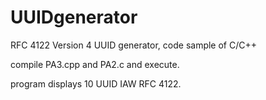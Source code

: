 UUIDgenerator
=============

RFC 4122 Version 4 UUID generator, code sample of C/C++

compile PA3.cpp and PA2.c and execute.

program displays 10 UUID IAW RFC 4122.
